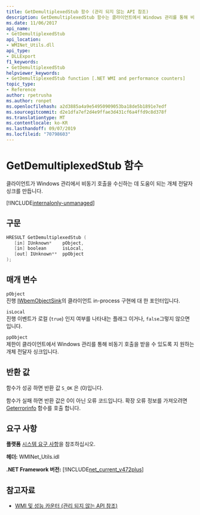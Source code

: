 ```yaml
---
title: GetDemultiplexedStub 함수 (관리 되지 않는 API 참조)
description: GetDemultiplexedStub 함수는 클라이언트에서 Windows 관리를 통해 비동기 호출을 받을 수 있도록 개체 전달자 싱크를 만듭니다.
ms.date: 11/06/2017
api_name:
- GetDemultiplexedStub
api_location:
- WMINet_Utils.dll
api_type:
- DLLExport
f1_keywords:
- GetDemultiplexedStub
helpviewer_keywords:
- GetDemultiplexedStub function [.NET WMI and performance counters]
topic_type:
- Reference
author: rpetrusha
ms.author: ronpet
ms.openlocfilehash: a2d3885a4a9e54950909053ba18de5b1891e7edf
ms.sourcegitcommit: d2e1dfa7ef2d4e9ffae3d431cf6a4ffd9c8d378f
ms.translationtype: MT
ms.contentlocale: ko-KR
ms.lasthandoff: 09/07/2019
ms.locfileid: "70798603"
---
```

# <a name="getdemultiplexedstub-function"></a>GetDemultiplexedStub 함수
클라이언트가 Windows 관리에서 비동기 호출을 수신하는 데 도움이 되는 개체 전달자 싱크를 만듭니다.
  
[!INCLUDE[internalonly-unmanaged](../../../../includes/internalonly-unmanaged.md)]
  
## <a name="syntax"></a>구문  
  
```cpp  
HRESULT GetDemultiplexedStub (
   [in] IUnknown*    pObject, 
   [in] boolean      isLocal, 
   [out] IUnknown**  ppObject
); 
```  

## <a name="parameters"></a>매개 변수

`pObject`  
진행 [IWbemObjectSink](/windows/desktop/api/wbemcli/nn-wbemcli-iwbemobjectsink)의 클라이언트 in-process 구현에 대 한 포인터입니다.

`isLocal`  
진행 이벤트가 로컬 (`true`) 인지 여부를 나타내는 플래그 이거나, `false`그렇지 않으면입니다.

`ppObject`  
제한이 클라이언트에서 Windows 관리를 통해 비동기 호출을 받을 수 있도록 지 원하는 개체 전달자 싱크입니다.

## <a name="return-value"></a>반환 값

함수가 성공 하면 반환 값 `S_OK` 은 (0)입니다.

함수가 실패 하면 반환 값은 0이 아닌 오류 코드입니다. 확장 오류 정보를 가져오려면 [Geterrorinfo](geterrorinfo.md) 함수를 호출 합니다.
    
## <a name="requirements"></a>요구 사항  
 **플랫폼** [시스템 요구 사항](../../get-started/system-requirements.md)을 참조하십시오.  
  
 **헤더:** WMINet_Utils.idl  
  
 **.NET Framework 버전:** [!INCLUDE[net_current_v472plus](../../../../includes/net-current-v472plus.md)]  
  
## <a name="see-also"></a>참고자료

- [WMI 및 성능 카운터 (관리 되지 않는 API 참조)](index.md)
